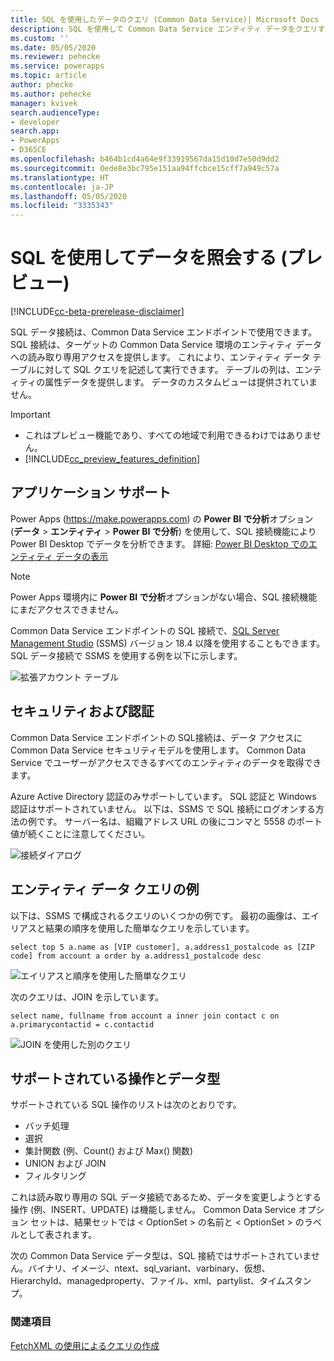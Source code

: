 ```yaml
---
title: SQL を使用したデータのクエリ (Common Data Service)| Microsoft Docs
description: SQL を使用して Common Data Service エンティティ データをクエリする方法について説明します。
ms.custom: ''
ms.date: 05/05/2020
ms.reviewer: pehecke
ms.service: powerapps
ms.topic: article
author: phecke
ms.author: pehecke
manager: kvivek
search.audienceType:
- developer
search.app:
- PowerApps
- D365CE
ms.openlocfilehash: b464b1cd4a64e9f33919567da15d10d7e50d9dd2
ms.sourcegitcommit: 0ede8e3bc795e151aa94ffcbce15cff7a949c57a
ms.translationtype: HT
ms.contentlocale: ja-JP
ms.lasthandoff: 05/05/2020
ms.locfileid: "3335343"
---
```

# <a name="use-sql-to-query-data-preview"></a>SQL を使用してデータを照会する (プレビュー)

[!INCLUDE[cc-beta-prerelease-disclaimer](../../includes/cc-beta-prerelease-disclaimer.md)]

SQL データ接続は、Common Data Service エンドポイントで使用できます。 SQL 接続は、ターゲットの Common Data Service 環境のエンティティ データへの読み取り専用アクセスを提供します。 これにより、エンティティ データ テーブルに対して SQL クエリを記述して実行できます。 テーブルの列は、エンティティの属性データを提供します。 データのカスタムビューは提供されていません。

> [!IMPORTANT]
> - これはプレビュー機能であり、すべての地域で利用できるわけではありません。
> - [!INCLUDE[cc_preview_features_definition](../../includes/cc-preview-features-definition.md)]

## <a name="applications-support"></a>アプリケーション サポート

Power Apps (https://make.powerapps.com) の **Power BI で分析**オプション (**データ** > **エンティティ** > **Power BI で分析**) を使用して、SQL 接続機能により Power BI Desktop でデータを分析できます。 詳細: [Power BI Desktop でのエンティティ データの表示](/powerapps/maker/common-data-service/view-entity-data-power-bi)

> [!NOTE]
> Power Apps 環境内に **Power BI で分析**オプションがない場合、SQL 接続機能にまだアクセスできません。

Common Data Service エンドポイントの SQL 接続で、[SQL Server Management Studio](/sql/ssms/download-sql-server-management-studio-ssms) (SSMS) バージョン 18.4 以降を使用することもできます。 SQL データ接続で SSMS を使用する例を以下に示します。

![拡張アカウント テーブル](media/ssms-table-expanded.PNG)

## <a name="security-and-authentication"></a>セキュリティおよび認証

Common Data Service エンドポイントの SQL接続は、データ アクセスに Common Data Service セキュリティモデルを使用します。 Common Data Service でユーザーがアクセスできるすべてのエンティティのデータを取得できます。

Azure Active Directory 認証のみサポートしています。 SQL 認証と Windows 認証はサポートされていません。 以下は、SSMS で SQL 接続にログオンする方法の例です。 サーバー名は、組織アドレス URL の後にコンマと 5558 のポート値が続くことに注意してください。

![接続ダイアログ](media/ssms-connect-dialog.PNG)

## <a name="example-entity-data-queries"></a>エンティティ データ クエリの例

以下は、SSMS で構成されるクエリのいくつかの例です。 最初の画像は、エイリアスと結果の順序を使用した簡単なクエリを示しています。

```tsql
select top 5 a.name as [VIP customer], a.address1_postalcode as [ZIP code] from account a order by a.address1_postalcode desc
```

![エイリアスと順序を使用した簡単なクエリ](media/ssms-simple-query.PNG)

次のクエリは、JOIN を示しています。

```tsql
select name, fullname from account a inner join contact c on a.primarycontactid = c.contactid
```

![JOIN を使用した別のクエリ](media/ssms-join-query.PNG)

## <a name="supported-operations-and-data-types"></a>サポートされている操作とデータ型

サポートされている SQL 操作のリストは次のとおりです。

- バッチ処理
- 選択
- 集計関数 (例、Count() および Max() 関数)
- UNION および JOIN
- フィルタリング

これは読み取り専用の SQL データ接続であるため、データを変更しようとする操作 (例、INSERT、UPDATE) は機能しません。 Common Data Service オプション セットは、結果セットでは \< OptionSet \> の名前と \< OptionSet \> のラベルとして表されます。

次の Common Data Service データ型は、SQL 接続ではサポートされていません。バイナリ、イメージ、ntext、sql_variant、varbinary、仮想、HierarchyId、managedproperty、ファイル、xml、partylist、タイムスタンプ。

### <a name="see-also"></a>関連項目

[FetchXML の使用によるクエリの作成](use-fetchxml-construct-query.md)
